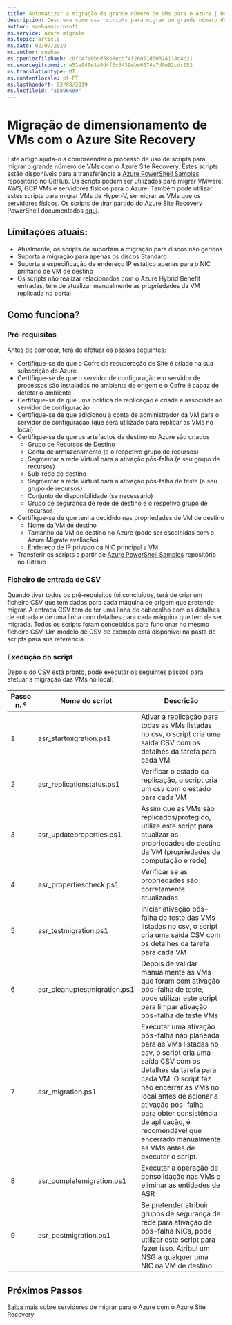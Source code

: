 ```yaml
---
title: Automatizar a migração de grande número de VMs para o Azure | Documentos da Microsoft
description: Descreve como usar scripts para migrar um grande número de VMs com o Azure Site Recovery
author: snehaamicrosoft
ms.service: azure-migrate
ms.topic: article
ms.date: 02/07/2019
ms.author: snehaa
ms.openlocfilehash: c0fc4fa0bdd58b8ecdf4f26051d60324118c4b21
ms.sourcegitcommit: e51e940e1a0d4f6c3439ebe6674a7d0e92cdc152
ms.translationtype: MT
ms.contentlocale: pt-PT
ms.lasthandoff: 02/08/2019
ms.locfileid: "55896689"
---
```

# <a name="scale-migration-of-vms-using-azure-site-recovery"></a>Migração de dimensionamento de VMs com o Azure Site Recovery

Este artigo ajuda-o a compreender o processo de uso de scripts para migrar o grande número de VMs com o Azure Site Recovery. Estes scripts estão disponíveis para a transferência a [Azure PowerShell Samples](https://github.com/Azure/azure-docs-powershell-samples) repositório no GitHub. Os scripts podem ser utilizados para migrar VMware, AWS, GCP VMs e servidores físicos para o Azure. Também pode utilizar estes scripts para migrar VMs de Hyper-V, se migrar as VMs que os servidores físicos. Os scripts de tirar partido do Azure Site Recovery PowerShell documentados [aqui](https://docs.microsoft.com/azure/site-recovery/vmware-azure-disaster-recovery-powershell).

## <a name="current-limitations"></a>Limitações atuais:
- Atualmente, os scripts de suportam a migração para discos não geridos
- Suporta a migração para apenas os discos Standard
- Suporta a especificação de endereço IP estático apenas para o NIC primário de VM de destino
- Os scripts não realizar relacionados com o Azure Hybrid Benefit entradas, tem de atualizar manualmente as propriedades da VM replicada no portal

## <a name="how-does-it-work"></a>Como funciona?

### <a name="prerequisites"></a>Pré-requisitos
Antes de começar, terá de efetuar os passos seguintes:
- Certifique-se de que o Cofre de recuperação de Site é criado na sua subscrição do Azure
- Certifique-se de que o servidor de configuração e o servidor de processos são instalados no ambiente de origem e o Cofre é capaz de detetar o ambiente
- Certifique-se de que uma política de replicação é criada e associada ao servidor de configuração
- Certifique-se de que adicionou a conta de administrador da VM para o servidor de configuração (que será utilizado para replicar as VMs no local)
- Certifique-se de que os artefactos de destino no Azure são criados
    - Grupo de Recursos de Destino
    - Conta de armazenamento (e o respetivo grupo de recursos)
    - Segmentar a rede Virtual para a ativação pós-falha (e seu grupo de recursos)
    - Sub-rede de destino
    - Segmentar a rede Virtual para a ativação pós-falha de teste (e seu grupo de recursos)
    - Conjunto de disponibilidade (se necessário)
    - Grupo de segurança de rede de destino e o respetivo grupo de recursos
- Certifique-se de que tenha decidido nas propriedades de VM de destino
    - Nome da VM de destino
    - Tamanho da VM de destino no Azure (pode ser escolhidas com o Azure Migrate avaliação)
    - Endereço de IP privado da NIC principal a VM
- Transferir os scripts a partir de [Azure PowerShell Samples](https://github.com/Azure/azure-docs-powershell-samples) repositório no GitHub

### <a name="csv-input-file"></a>Ficheiro de entrada de CSV
Quando tiver todos os pré-requisitos foi concluídos, terá de criar um ficheiro CSV que tem dados para cada máquina de origem que pretende migrar. A entrada CSV tem de ter uma linha de cabeçalho com os detalhes de entrada e de uma linha com detalhes para cada máquina que tem de ser migrada. Todos os scripts foram concebidos para funcionar no mesmo ficheiro CSV. Um modelo de CSV de exemplo está disponível na pasta de scripts para sua referência.

### <a name="script-execution"></a>Execução do script
Depois do CSV está pronto, pode executar os seguintes passos para efetuar a migração das VMs no local:

**Passo n. º** | **Nome do script** | **Descrição**
--- | --- | ---
1 | asr_startmigration.ps1 | Ativar a replicação para todas as VMs listadas no csv, o script cria uma saída CSV com os detalhes da tarefa para cada VM
2 | asr_replicationstatus.ps1 | Verificar o estado da replicação, o script cria um csv com o estado para cada VM
3 | asr_updateproperties.ps1 | Assim que as VMs são replicados/protegido, utilize este script para atualizar as propriedades de destino da VM (propriedades de computação e rede)
4 | asr_propertiescheck.ps1 | Verificar se as propriedades são corretamente atualizadas
5 | asr_testmigration.ps1 |  Iniciar ativação pós-falha de teste das VMs listadas no csv, o script cria uma saída CSV com os detalhes da tarefa para cada VM
6 | asr_cleanuptestmigration.ps1 | Depois de validar manualmente as VMs que foram com ativação pós-falha de teste, pode utilizar este script para limpar ativação pós-falha de teste VMs
7 | asr_migration.ps1 | Executar uma ativação pós-falha não planeada para as VMs listadas no csv, o script cria uma saída CSV com os detalhes da tarefa para cada VM. O script faz não encerrar as VMs no local antes de acionar a ativação pós-falha, para obter consistência de aplicação, é recomendável que encerrado manualmente as VMs antes de executar o script.
8 | asr_completemigration.ps1 | Executar a operação de consolidação nas VMs e eliminar as entidades de ASR
9 | asr_postmigration.ps1 | Se pretender atribuir grupos de segurança de rede para ativação de pós-falha NICs, pode utilizar este script para fazer isso. Atribui um NSG a qualquer uma NIC na VM de destino.

## <a name="next-steps"></a>Próximos Passos

[Saiba mais](https://docs.microsoft.com/azure/site-recovery/migrate-tutorial-on-premises-azure) sobre servidores de migrar para o Azure com o Azure Site Recovery
